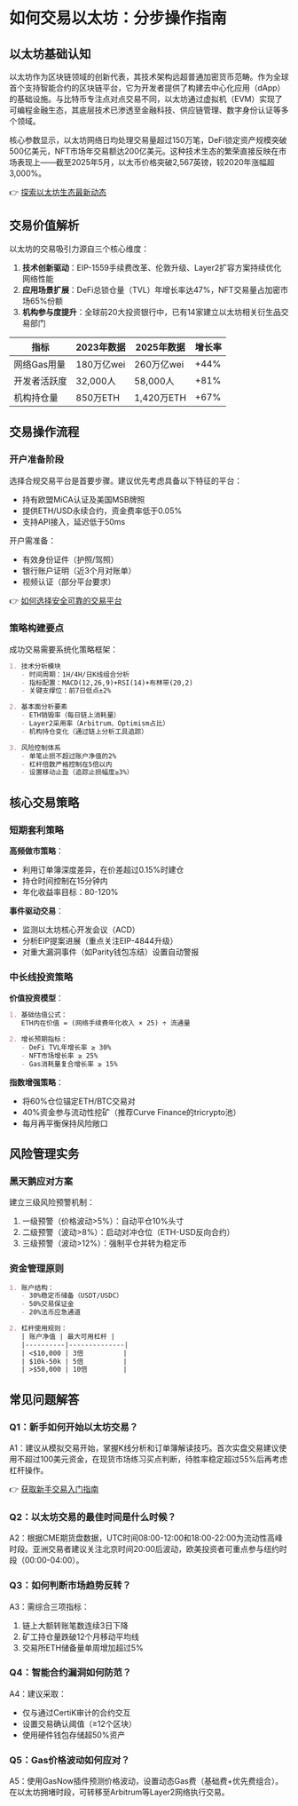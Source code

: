 # 如何交易以太坊：分步操作指南

## 以太坊基础认知

以太坊作为区块链领域的创新代表，其技术架构远超普通加密货币范畴。作为全球首个支持智能合约的区块链平台，它为开发者提供了构建去中心化应用（dApp）的基础设施。与比特币专注点对点交易不同，以太坊通过虚拟机（EVM）实现了可编程金融生态，其底层技术已渗透至金融科技、供应链管理、数字身份认证等多个领域。

核心参数显示，以太坊网络日均处理交易量超过150万笔，DeFi锁定资产规模突破500亿美元，NFT市场年交易额达200亿美元。这种技术生态的繁荣直接反映在市场表现上——截至2025年5月，以太币价格突破2,567英镑，较2020年涨幅超3,000%。

👉 [探索以太坊生态最新动态](https://bit.ly/okx_welcome)

## 交易价值解析

以太坊的交易吸引力源自三个核心维度：

1. **技术创新驱动**：EIP-1559手续费改革、伦敦升级、Layer2扩容方案持续优化网络性能
2. **应用场景扩展**：DeFi总锁仓量（TVL）年增长率达47%，NFT交易量占加密市场65%份额
3. **机构参与度提升**：全球前20大投资银行中，已有14家建立以太坊相关衍生品交易部门

| 指标         | 2023年数据 | 2025年数据 | 增长率 |
|--------------|------------|------------|--------|
| 网络Gas用量  | 180万亿wei | 260万亿wei | +44%   |
| 开发者活跃度 | 32,000人   | 58,000人   | +81%   |
| 机构持仓量   | 850万ETH   | 1,420万ETH | +67%   |

## 交易操作流程

### 开户准备阶段

选择合规交易平台是首要步骤。建议优先考虑具备以下特征的平台：
- 持有欧盟MiCA认证及美国MSB牌照
- 提供ETH/USD永续合约，资金费率低于0.05%
- 支持API接入，延迟低于50ms

开户需准备：
- 有效身份证件（护照/驾照）
- 银行账户证明（近3个月对账单）
- 视频认证（部分平台要求）

👉 [如何选择安全可靠的交易平台](https://bit.ly/okx_welcome)

### 策略构建要点

成功交易需要系统化策略框架：

```markdown
1. 技术分析模块
   - 时间周期：1H/4H/日K线组合分析
   - 指标配置：MACD(12,26,9)+RSI(14)+布林带(20,2)
   - 关键支撑位：前7日低点±2%

2. 基本面分析要素
   - ETH销毁率（每日链上消耗量）
   - Layer2采用率（Arbitrum、Optimism占比）
   - 机构持仓变化（通过链上分析工具追踪）

3. 风险控制体系
   - 单笔止损不超过账户净值的2%
   - 杠杆倍数严格控制在5倍以内
   - 设置移动止盈（追踪止损幅度≥3%）
```

## 核心交易策略

### 短期套利策略

**高频做市策略**：
- 利用订单簿深度差异，在价差超过0.15%时建仓
- 持仓时间控制在15分钟内
- 年化收益率目标：80-120%

**事件驱动交易**：
- 监测以太坊核心开发会议（ACD）
- 分析EIP提案进展（重点关注EIP-4844升级）
- 对重大漏洞事件（如Parity钱包冻结）设置自动警报

### 中长线投资策略

**价值投资模型**：
```markdown
1. 基础估值公式：
   ETH内在价值 = (网络手续费年化收入 × 25) ÷ 流通量

2. 增长预期指标：
   - DeFi TVL年增长率 ≥ 30%
   - NFT市场增长率 ≥ 25%
   - Gas消耗量复合增长率 ≥ 15%
```

**指数增强策略**：
- 将60%仓位锚定ETH/BTC交易对
- 40%资金参与流动性挖矿（推荐Curve Finance的tricrypto池）
- 每月再平衡保持风险敞口

## 风险管理实务

### 黑天鹅应对方案

建立三级风险预警机制：
1. 一级预警（价格波动>5%）：自动平仓10%头寸
2. 二级预警（波动>8%）：启动对冲仓位（ETH-USD反向合约）
3. 三级预警（波动>12%）：强制平仓并转为稳定币

### 资金管理原则

```markdown
1. 账户结构：
   - 30%稳定币储备（USDT/USDC）
   - 50%交易保证金
   - 20%法币应急通道

2. 杠杆使用规则：
   | 账户净值 | 最大可用杠杆 |
   |----------|--------------|
   | <$10,000 | 3倍          |
   | $10k-50k | 5倍          |
   | >$50,000 | 10倍         |
```

## 常见问题解答

### Q1：新手如何开始以太坊交易？
A1：建议从模拟交易开始，掌握K线分析和订单簿解读技巧。首次实盘交易建议使用不超过100美元资金，在现货市场练习买点判断，待胜率稳定超过55%后再考虑杠杆操作。

👉 [获取新手交易入门指南](https://bit.ly/okx_welcome)

### Q2：以太坊交易的最佳时间是什么时候？
A2：根据CME期货盘数据，UTC时间08:00-12:00和18:00-22:00为流动性高峰时段。亚洲交易者建议关注北京时间20:00后波动，欧美投资者可重点参与纽约时段（00:00-04:00）。

### Q3：如何判断市场趋势反转？
A3：需综合三项指标：
1. 链上大额转账笔数连续3日下降
2. 矿工持仓量跌破12个月移动平均线
3. 交易所ETH储备量单周增加超过5%

### Q4：智能合约漏洞如何防范？
A4：建议采取：
- 仅与通过CertiK审计的合约交互
- 设置交易确认阈值（≥12个区块）
- 使用硬件钱包存储超50%资产

### Q5：Gas价格波动如何应对？
A5：使用GasNow插件预测价格波动，设置动态Gas费（基础费+优先费组合）。在以太坊拥堵时段，可转移至Arbitrum等Layer2网络执行交易。
